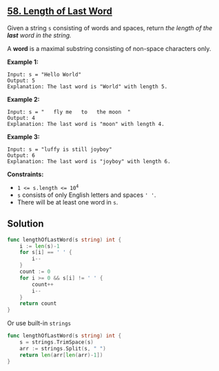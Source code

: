 ## [58. Length of Last Word](https://leetcode.com/problems/length-of-last-word/)


Given a string `s` consisting of words and spaces, return _the length of the **last** word in the string._

A **word** is a maximal <span data-keyword="substring-nonempty" style="display: inline;">substring</span> consisting of non-space characters only.

**Example 1:**

```
Input: s = "Hello World"
Output: 5
Explanation: The last word is "World" with length 5.
```

**Example 2:**

```
Input: s = "   fly me   to   the moon  "
Output: 4
Explanation: The last word is "moon" with length 4.
```

**Example 3:**

```
Input: s = "luffy is still joyboy"
Output: 6
Explanation: The last word is "joyboy" with length 6.
```

**Constraints:**

*   <code>1 <= s.length <= 10<sup>4</sup></code>
*   `s` consists of only English letters and spaces `' '`.
*   There will be at least one word in `s`.



## Solution

```go
func lengthOfLastWord(s string) int {
    i := len(s)-1
    for s[i] == ' ' {
        i--
    }
    count := 0
    for i >= 0 && s[i] != ' ' {
        count++
        i--
    }
    return count
}
```

Or use built-in `strings` 

```go
func lengthOfLastWord(s string) int {
    s = strings.TrimSpace(s)
    arr := strings.Split(s, " ")
    return len(arr[len(arr)-1])
}
```

